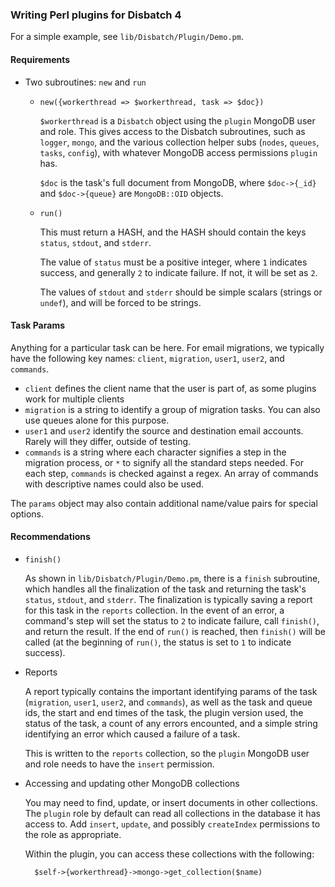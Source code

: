 ### Writing Perl plugins for Disbatch 4

For a simple example, see `lib/Disbatch/Plugin/Demo.pm`.

#### Requirements

* Two subroutines: `new` and `run`

  * `new({workerthread => $workerthread, task => $doc})`

    `$workerthread` is a `Disbatch` object using the `plugin` MongoDB user and
    role. This gives access to the Disbatch subroutines, such as `logger`,
    `mongo`, and the various collection helper subs (`nodes`, `queues`, `tasks`,
    `config`), with whatever MongoDB access permissions `plugin` has.

    `$doc` is the task's full document from MongoDB, where `$doc->{_id}` and
    `$doc->{queue}` are `MongoDB::OID` objects.

  * `run()`

    This must return a HASH, and the HASH should contain the keys `status`,
    `stdout`, and `stderr`.

    The value of `status` must be a positive integer, where `1` indicates
    success, and generally `2` to indicate failure.  If not, it will be set as
    `2`.

    The values of `stdout` and `stderr` should be simple scalars (strings or
    `undef`), and will be forced to be strings.

#### Task Params

Anything for a particular task can be here. For email migrations, we typically
have the following key names: `client`, `migration`, `user1`, `user2`, and
`commands`.

* `client` defines the client name that the user is part of, as some plugins
  work for multiple clients
* `migration` is a string to identify a group of migration tasks. You can also
  use queues alone for this purpose.
* `user1` and `user2` identify the source and destination email accounts. Rarely
  will they differ, outside of testing.
* `commands` is a string where each character signifies a step in the migration
  process, or `*` to signify all the standard steps needed. For each step,
  `commands` is checked against a regex. An array of commands with descriptive
  names could also be used.

The `params` object may also contain additional name/value pairs for special
options.

#### Recommendations

* `finish()`

  As shown in `lib/Disbatch/Plugin/Demo.pm`, there is a `finish` subroutine,
  which handles all the finalization of the task and returning the task's
  `status`, `stdout`, and `stderr`. The finalization is typically saving a
  report for this task in the `reports` collection. In the event of an error, a
  command's step will set the status to `2` to indicate failure, call
  `finish()`, and return the result. If the end of `run()` is reached, then
  `finish()` will be called (at the beginning of `run()`, the status is set to
  `1` to indicate success).

* Reports

  A report typically contains the important identifying params of the task
  (`migration`, `user1`, `user2`, and `commands`), as well as the task and queue
  ids, the start and end times of the task, the plugin version used, the status
  of the task, a count of any errors encounted, and a simple string identifying
  an error which caused a failure of a task.

  This is written to the `reports` collection, so the `plugin` MongoDB user and
  role needs to have the `insert` permission.

* Accessing and updating other MongoDB collections

  You may need to find, update, or insert documents in other collections. The
  `plugin` role by default can read all collections in the database it has
  access to. Add `insert`, `update`, and possibly `createIndex` permissions to
  the role as appropriate.

  Within the plugin, you can access these collections with the following:

        $self->{workerthread}->mongo->get_collection($name)
